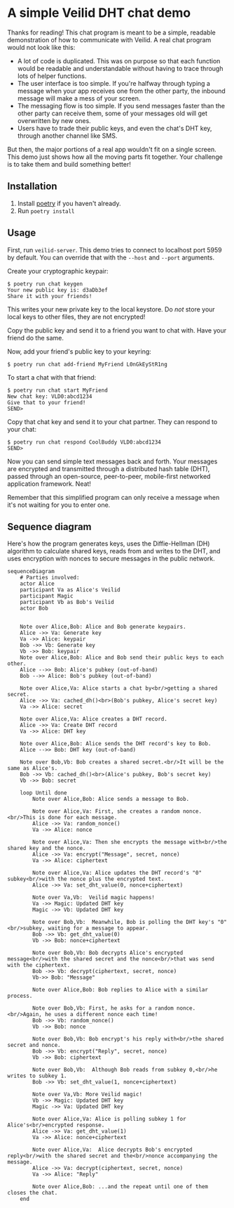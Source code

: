 # A simple Veilid DHT chat demo

Thanks for reading! This chat program is meant to be a simple, readable demonstration of how to communicate with Veilid. A real chat program would not look like this:

- A lot of code is duplicated. This was on purpose so that each function would be readable and understandable without having to trace through lots of helper functions.
- The user interface is too simple. If you're halfway through typing a message when your app receives one from the other party, the inbound message will make a mess of your screen.
- The messaging flow is too simple. If you send messages faster than the other party can receive them, some of your messages old will get overwritten by new ones.
- Users have to trade their public keys, and even the chat's DHT key, through another channel like SMS.

But then, the major portions of a real app wouldn't fit on a single screen. This demo just shows how all the moving parts fit together. Your challenge is to take them and build something better!

## Installation

1. Install [poetry](https://python-poetry.org) if you haven't already.
2. Run `poetry install`

## Usage

First, run `veilid-server`. This demo tries to connect to localhost port 5959 by default. You can override that with the `--host` and `--port` arguments.

Create your cryptographic keypair:

```console
$ poetry run chat keygen
Your new public key is: d3aDb3ef
Share it with your friends!
```

This writes your new private key to the local keystore. Do _not_ store your local keys to other files, they are not encrypted!

Copy the public key and send it to a friend you want to chat with. Have your friend do the same.

Now, add your friend's public key to your keyring:

```console
$ poetry run chat add-friend MyFriend L0nGkEyStR1ng
```

To start a chat with that friend:

```console
$ poetry run chat start MyFriend
New chat key: VLD0:abcd1234
Give that to your friend!
SEND>
```

Copy that chat key and send it to your chat partner. They can respond to your chat:

```console
$ poetry run chat respond CoolBuddy VLD0:abcd1234
SEND>
```

Now you can send simple text messages back and forth. Your messages are encrypted and transmitted through a distributed hash table (DHT), passed through an open-source, peer-to-peer, mobile-first networked application framework. Neat!

Remember that this simplified program can only receive a message when it's not waiting for you to enter one.

## Sequence diagram

Here's how the program generates keys, uses the Diffie-Hellman (DH) algorithm to calculate shared keys, reads from and writes to the DHT, and uses encryption with nonces to secure messages in the public network.

<!--use:mermaid-->

```mermaid
sequenceDiagram
    # Parties involved:
    actor Alice
    participant Va as Alice's Veilid
    participant Magic
    participant Vb as Bob's Veilid
    actor Bob


    Note over Alice,Bob: Alice and Bob generate keypairs.
    Alice ->> Va: Generate key
    Va ->> Alice: keypair
    Bob ->> Vb: Generate key
    Vb ->> Bob: keypair
    Note over Alice,Bob: Alice and Bob send their public keys to each other.
    Alice -->> Bob: Alice's pubkey (out-of-band)
    Bob -->> Alice: Bob's pubkey (out-of-band)

    Note over Alice,Va: Alice starts a chat by<br/>getting a shared secret.
    Alice ->> Va: cached_dh()<br>(Bob's pubkey, Alice's secret key)
    Va ->> Alice: secret

    Note over Alice,Va: Alice creates a DHT record.
    Alice ->> Va: Create DHT record
    Va ->> Alice: DHT key

    Note over Alice,Bob: Alice sends the DHT record's key to Bob.
    Alice -->> Bob: DHT key (out-of-band)

    Note over Bob,Vb: Bob creates a shared secret.<br/>It will be the same as Alice's.
    Bob ->> Vb: cached_dh()<br>(Alice's pubkey, Bob's secret key)
    Vb ->> Bob: secret

    loop Until done
        Note over Alice,Bob: Alice sends a message to Bob.

        Note over Alice,Va: First, she creates a random nonce.<br/>This is done for each message.
        Alice ->> Va: random_nonce()
        Va ->> Alice: nonce

        Note over Alice,Va: Then she encrypts the message with<br/>the shared key and the nonce.
        Alice ->> Va: encrypt("Message", secret, nonce)
        Va ->> Alice: ciphertext

        Note over Alice,Va: Alice updates the DHT record's "0" subkey<br/>with the nonce plus the encrypted text.
        Alice ->> Va: set_dht_value(0, nonce+ciphertext)

        Note over Va,Vb:  Veilid magic happens!
        Va ->> Magic: Updated DHT key
        Magic ->> Vb: Updated DHT key

        Note over Bob,Vb:  Meanwhile, Bob is polling the DHT key's "0"<br/>subkey, waiting for a message to appear.
        Bob ->> Vb: get_dht_value(0)
        Vb ->> Bob: nonce+ciphertext

        Note over Bob,Vb: Bob decrypts Alice's encrypted message<br/>with the shared secret and the nonce<br/>that was send with the ciphertext.
        Bob ->> Vb: decrypt(ciphertext, secret, nonce)
        Vb->> Bob: "Message"

        Note over Alice,Bob: Bob replies to Alice with a similar process.

        Note over Bob,Vb: First, he asks for a random nonce.<br/>Again, he uses a different nonce each time!
        Bob ->> Vb: random_nonce()
        Vb ->> Bob: nonce

        Note over Bob,Vb: Bob encrypt's his reply with<br/>the shared secret and nonce.
        Bob ->> Vb: encrypt("Reply", secret, nonce)
        Vb ->> Bob: ciphertext

        Note over Bob,Vb:  Although Bob reads from subkey 0,<br/>he writes to subkey 1.
        Bob ->> Vb: set_dht_value(1, nonce+ciphertext)

        Note over Va,Vb: More Veilid magic!
        Vb ->> Magic: Updated DHT key
        Magic ->> Va: Updated DHT key

        Note over Alice,Va: Alice is polling subkey 1 for Alice's<br/>encrypted response.
        Alice ->> Va: get_dht_value(1)
        Va ->> Alice: nonce+ciphertext

        Note over Alice,Va:  Alice decrypts Bob's encrypted reply<br/>with the shared secret and the<br/>nonce accompanying the message.
        Alice ->> Va: decrypt(ciphertext, secret, nonce)
        Va ->> Alice: "Reply"

        Note over Alice,Bob: ...and the repeat until one of them closes the chat.
    end
```
